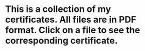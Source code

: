 # This is a collection of my certificates. All files are in PDF format. Click on a file to see the corresponding certificate.
